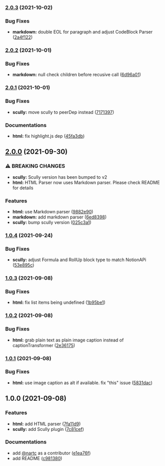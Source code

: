 ### [2.0.3](https://github.com/nartc/notion-stuff/compare/2.0.2...2.0.3) (2021-10-02)


### Bug Fixes

* **markdown:** double EOL for paragraph and adjust CodeBlock Parser ([2a4f122](https://github.com/nartc/notion-stuff/commit/2a4f122897d9bd515f9a44f11af0c06fa10b1bf8))

### [2.0.2](https://github.com/nartc/notion-stuff/compare/2.0.1...2.0.2) (2021-10-01)


### Bug Fixes

* **markdown:** null check children before recusive call ([6d96a01](https://github.com/nartc/notion-stuff/commit/6d96a019ed4e51fbc8ab12bb6a70408cbaa718b1))

### [2.0.1](https://github.com/nartc/notion-stuff/compare/2.0.0...2.0.1) (2021-10-01)


### Bug Fixes

* **scully:** move scully to peerDep instead ([7171397](https://github.com/nartc/notion-stuff/commit/7171397f995f975f8f096124f84c02cd99762826))


### Documentations

* **html:** fix highlight.js dep ([45fa3db](https://github.com/nartc/notion-stuff/commit/45fa3db9874c872219d3d7d1fe9931a1dd7ca831))

## [2.0.0](https://github.com/nartc/notion-stuff/compare/1.0.4...2.0.0) (2021-09-30)


### ⚠ BREAKING CHANGES

* **scully:** Scully version has been bumped to v2
* **html:** HTML Parser now uses Markdown parser. Please check README for details

### Features

* **html:** use Markdown parser ([9882e90](https://github.com/nartc/notion-stuff/commit/9882e9071d9034aa5ba33306689ad2daa36ed8a8))
* **markdown:** add markdown parser ([6ed8398](https://github.com/nartc/notion-stuff/commit/6ed8398d7ef9c07c5676452b99f9427662b0ab35))
* **scully:** bump scully version ([025c3a1](https://github.com/nartc/notion-stuff/commit/025c3a1f1425e2d7e9986bfb65e428404db4682c))

### [1.0.4](https://github.com/nartc/notion-stuff/compare/1.0.3...1.0.4) (2021-09-24)


### Bug Fixes

* **scully:** adjust Formula and RollUp block type to match NotionAPi ([53e895c](https://github.com/nartc/notion-stuff/commit/53e895c1fdc00e78296376e4abc6a92ffa5616b5))

### [1.0.3](https://github.com/nartc/notion-stuff/compare/1.0.2...1.0.3) (2021-09-08)


### Bug Fixes

* **html:** fix list items being undefined ([1b95be1](https://github.com/nartc/notion-stuff/commit/1b95be1e5f382cef6ee79f068eba436c1d4f2b66))

### [1.0.2](https://github.com/nartc/notion-stuff/compare/1.0.1...1.0.2) (2021-09-08)


### Bug Fixes

* **html:** grab plain text as plain image caption instead of captionTransformer ([2e36175](https://github.com/nartc/notion-stuff/commit/2e36175f708200e33824dbd8b8005d4dd3a2b09a))

### [1.0.1](https://github.com/nartc/notion-stuff/compare/1.0.0...1.0.1) (2021-09-08)


### Bug Fixes

* **html:** use image caption as alt if available. fix "this" issue ([5831dac](https://github.com/nartc/notion-stuff/commit/5831dac6b3f53e570e69e488d62341f3881be780))

## 1.0.0 (2021-09-08)


### Features

* **html:** add HTML parser ([7fa11d9](https://github.com/nartc/notion-stuff/commit/7fa11d92404ba9ffcf115150a90cfe27a5be29c0))
* **scully:** add Scully plugin ([7c81cef](https://github.com/nartc/notion-stuff/commit/7c81cef1041499bf7889f84e0c649c21802745e2))


### Documentations

* add [@nartc](https://github.com/nartc) as a contributor ([e1ea76f](https://github.com/nartc/notion-stuff/commit/e1ea76f2b00847e7e4375d15b62511fb404a39f4))
* add README ([c981380](https://github.com/nartc/notion-stuff/commit/c981380ad1e7df2bbe7b60645eb0c74fb48b312a))


